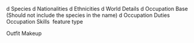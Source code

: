 d Species
d Nationalities
d Ethnicities
d World Details
d Occupation Base (Should not include the species in the name)
d Occupation Duties
Occupation Skills
 feature type

Outfit Makeup
